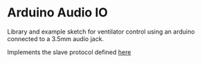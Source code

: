 # Arduino Audio IO

Library and example sketch for ventilator control using an arduino connected to a 3.5mm audio jack.

Implements the slave protocol defined [here](https://docs.google.com/presentation/d/1JUS-AdE14C_sR6513HV0aUKE3BDiUTn-aTW3UcI00Qg/edit?usp=sharing)